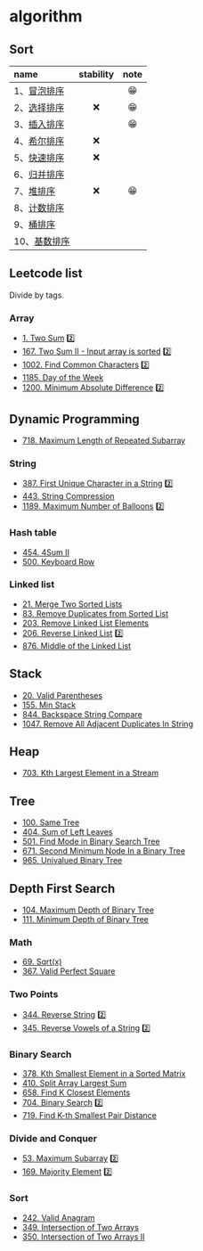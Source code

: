 # algorithm 

## Sort

|name|stability|note|
|:--|:--:|:--:|
|1、[冒泡排序](./solutions/bubbleSort.md)||😁|
|2、[选择排序](./solutions/selectionSort.md)|❌| 😁|
|3、[插入排序](./solutions/insertionSort.md)||😁|
|4、[希尔排序](./solutions/shellSort.md)|❌||
|5、[快速排序](./solutions/quickSort.md)|❌||
|6、[归并排序](./solutions/mergeSort.md)|||
|7、[堆排序](./solutions/heapsort.md)|❌|😁|
|8、[计数排序](./solutions/countingSort.md)|||
|9、[桶排序](./solutions/bucketSort.md)|||
|10、[基数排序](./solutions/radixSort.md)|||

## Leetcode list

Divide by tags.

### Array

- [1. Two Sum](./leetcode/2019-10-08_L1.md)   2️⃣
- [167. Two Sum II - Input array is sorted](./leetcode/2019-09-25_L167.md)   2️⃣
- [1002. Find Common Characters](./leetcode/2019-10-06_L1002.md)  2️⃣
- [1185. Day of the Week](./leetcode/2019-10-10_L1185.md)
- [1200. Minimum Absolute Difference](./leetcode/2019-10-06_L1200.md)  2️⃣

## Dynamic Programming

- [718. Maximum Length of Repeated Subarray](./leetcode/2019-10-14_L718.md)

### String
  
- [387. First Unique Character in a String](./leetcode/2019-09-26_L387.md)  2️⃣
- [443. String Compression](./leetcode/2019-10-06_L443.md)
- [1189. Maximum Number of Balloons](./leetcode/2019-10-08_L1189.md)  2️⃣

### Hash table

- [454. 4Sum II](./leetcode/2019-10-09_L454.md)
- [500. Keyboard Row](./leetcode/2019-09-27_L500.md)

### Linked list

- [21. Merge Two Sorted Lists](./leetcode/2019-10-04_L21.md)
- [83. Remove Duplicates from Sorted List](./leetcode/2019-10-01_L83.md)
- [203. Remove Linked List Elements](./leetcode/2019-09-28_L203.md)
- [206. Reverse Linked List](./leetcode/2019-09-30_L206.md) 2️⃣
-  [876. Middle of the Linked List](./leetcode/2019-09-29_L876.md)

## Stack 

- [20. Valid Parentheses](./leetcode/2019-10-05_L20.md)
- [155. Min Stack](./leetcode/2019-10-03_L155.md)
- [844. Backspace String Compare](./leetcode/2019-10-04_L844.md)
- [1047. Remove All Adjacent Duplicates In String](./leetcode/2019-10-04_L1047.md)

## Heap

- [703. Kth Largest Element in a Stream](./leetcode/2019-10-06_L703.md)

## Tree

- [100. Same Tree](./leetcode/2019-10-07_L100.md)
- [404. Sum of Left Leaves](./leetcode/2019-10-07_L404.md)
- [501. Find Mode in Binary Search Tree](./leetcode/2019-10-07_L501.md)
- [671. Second Minimum Node In a Binary Tree](./leetcode/2019-10-07_L671.md)
- [965. Univalued Binary Tree](./leetcode/2019-10-06_L965.md)

## Depth First Search

- [104. Maximum Depth of Binary Tree](./leetcode/2019-10-09_L104.md)
- [111. Minimum Depth of Binary Tree](./leetcode/2019-10-09_L111.md)

### Math

- [69. Sqrt(x)](./leetcode/2019-10-02_L69.md)
- [367. Valid Perfect Square](./leetcode/2019-10-02_L367.md)

### Two Points

- [344. Reverse String](./leetcode/2019-10-02_L344.md)  2️⃣
- [345. Reverse Vowels of a String](./leetcode/2019-10-02_L345.md)  2️⃣

### Binary Search 

- [378. Kth Smallest Element in a Sorted Matrix](./leetcode/2019-10-15_L378.md)
- [410. Split Array Largest Sum](./leetcode/2019-10-11_L410.md)
- [658. Find K Closest Elements](./leetcode/2019-10-10_L658.md)
- [704. Binary Search](./leetcode/2019-10-02_L704.md) 2️⃣
- [719. Find K-th Smallest Pair Distance](./leetcode/2019-10-15_L719.md)

### Divide and Conquer

- [53. Maximum Subarray](./leetcode/2019-10-04_L53.md)   2️⃣
- [169. Majority Element](./leetcode/2019-10-03_L169.md)   2️⃣

### Sort

- [242. Valid Anagram](./leetcode/2019-10-05_L242.md)
- [349.  Intersection of Two Arrays](./leetcode/2019-10-05_L349.md)
- [350. Intersection of Two Arrays II](./leetcode/2019-10-06_L350.md)
